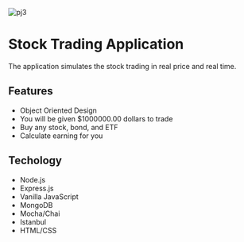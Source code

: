 ![pj3](https://cloud.githubusercontent.com/assets/10294399/26586955/e54442d8-451e-11e7-8e37-4353422b8023.jpg)
# Stock Trading Application

The application simulates the stock trading in real price and real time.

## Features
 - Object Oriented Design
 - You will be given $1000000.00 dollars to trade
 - Buy any stock, bond, and ETF
 - Calculate earning for you


## Techology
 - Node.js
 - Express.js
 - Vanilla JavaScript
 - MongoDB
 - Mocha/Chai
 - Istanbul
 - HTML/CSS
